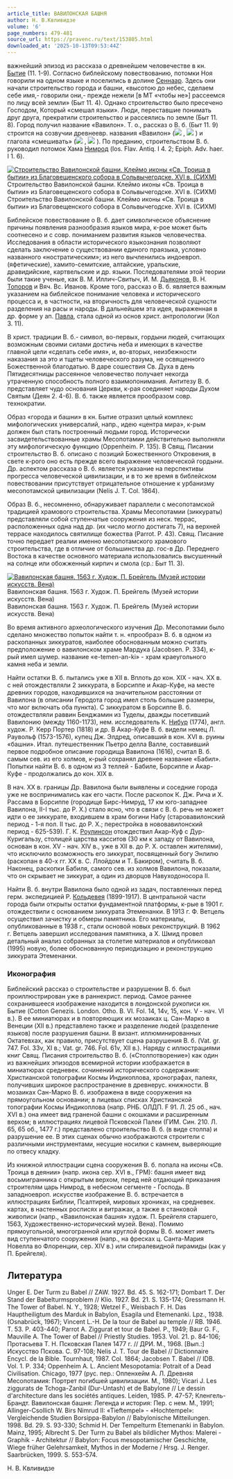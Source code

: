 ```yaml
---
article_title: ВАВИЛОНСКАЯ БАШНЯ
author: Н. В.Квливидзе
volume: '6'
page_numbers: 479-481
source_url: https://pravenc.ru/text/153805.html
downloaded_at: '2025-10-13T09:53:44Z'
---
```


важнейший эпизод из рассказа о древнейшем человечестве в кн. [Бытие](https://pravenc.ru/text/Бытие.html) (11. 1-9). Согласно библейскому повествованию, потомки Ноя говорили на одном языке и поселились в долине [Сеннаар](https://pravenc.ru/text/Сеннаар.html). Здесь они начали строительство города и башни, «высотою до небес, сделаем себе имя,- говорили они,- прежде нежели [в МТ «чтобы не»] рассеемся по лицу всей земли» (Быт 11. 4). Однако строительство было пресечено Господом, Который «смешал языки». Люди, переставшие понимать друг друга, прекратили строительство и рассеялись по земле (Быт 11. 8). Город получил название «Вавилон». Т. о., рассказ о В. б. (Быт 11. 9) строится на созвучии древнеевр. названия «Вавилон» (![](https://pravenc.ru/char/2712331/lbb/image.png) , ![](https://pravenc.ru/char/26062/bAbel/image.png) ) и глагола «смешивать» (![](https://pravenc.ru/char/2712331/llb/image.png) , ![](https://pravenc.ru/char/26062/bAlal/image.png) ). По преданию, строительством В. б. руководил потомок Хама [Нимрод](https://pravenc.ru/text/Нимрод.html) (Ios. Flav. Antiq. I 4. 2; Epiph. Adv. haer. I 1. 6).

[![Строительство Вавилонской башни. Клеймо иконы «Св. Троица в бытии» из Благовещенского собора в Сольвычегодске. XVI в. (СИХМ)](https://pravenc.ru/data/461/461/1234/i200.jpg "Кликните для увеличения картинки")](https://pravenc.ru/data/461/461/1234/i400.jpg)Строительство Вавилонской башни. Клеймо иконы «Св. Троица в бытии» из Благовещенского собора в Сольвычегодске. XVI в. (СИХМ)  
Строительство Вавилонской башни. Клеймо иконы «Св. Троица в бытии» из Благовещенского собора в Сольвычегодске. XVI в. (СИХМ)

Библейское повествование о В. б. дает символическое объяснение причины появления разнообразия языков мира, к-рое может быть соотнесено и с совр. пониманием развития языков человечества. Исследования в области исторического языкознания позволяют сделать заключение о существовании единого праязыка, условно названного «ностратическим»; из него вычленились индоевроп. (яфетические), хамито-семитские, алтайские, уральские, дравидийские, картвельские и др. языки. 
Последователями этой теории были такие ученые, как В. М. Иллич-Свитыч, И. М. [Дьяконов](<https://pravenc.ru/text/ДЬЯКОНОВ Александр Петрович.html>), В. Н. [Топоров](https://pravenc.ru/text/Топоров.html) и Вяч. Вс. Иванов. Кроме того, рассказ о В. б. является важным указанием на библейское понимание человека и исторического процесса и, в частности, на вторичность для человеческой сущности разделения на расы и народы. В дальнейшем эта идея, выраженная в др. форме у ап. [Павла](https://pravenc.ru/text/Павла.html), стала одной из основ христ. антропологии (Кол 3. 11).

В христ. традиции В. б.- символ, во-первых, гордыни людей, считающих возможным своими силами достичь неба и имеющих в качестве главной цели «сделать себе имя», и, во-вторых, неизбежности наказания за это и тщеты человеческого разума, не освященного Божественной благодатью. В даре сошествия Св. Духа в день Пятидесятницы рассеянное человечество получает некогда утраченную способность полного взаимопонимания. Антитезу В. б. представляет чудо основания Церкви, к-рая соединяет народы Духом Святым (Деян 2. 4-6). В. б. также является прообразом совр. технократии.

Образ «города и башни» в кн. Бытие отразил целый комплекс мифологических универсалий, напр., идею «центра мира», к-рым должен был стать построенный людьми город. Исторически засвидетельствованные храмы Месопотамии действительно выполняли эту мифологическую функцию (Oppenheim. P. 135). В Свящ. Писании строительство В. б. описано с позиций Божественного Откровения, в свете к-рого оно есть прежде всего выражение человеческой гордыни. Др. аспектом рассказа о В. б. является указание на перспективы прогресса человеческой цивилизации, и в то же время в библейском повествовании присутствует отрицательное отношение к урбанизму месопотамской цивилизации (Nelis J. T. Сol. 1864).

Образ В. б., несомненно, обнаруживает параллели с месопотамской традицией храмового строительства. Храмы Месопотамии (зиккураты) представляли собой ступенчатые сооружения из неск. террас, расположенных одна над др. (их число могло достигать 7), на верхней террасе находилось святилище божества (Parrot. Р. 43). Свящ. Писание точно передает реалии именно месопотамского храмового строительства, где в отличие от большинства др. гос-в Др. Переднего Востока в качестве основного материала использовались высушенный на солнце или обожженный кирпич и смола (ср.: Быт 11. 3).

[![Вавилонская башня. 1563 г. Худож. П. Брейгель (Музей истории искусств. Вена)](https://pravenc.ru/data/689/461/1234/i200.jpg "Кликните для увеличения картинки")](https://pravenc.ru/data/689/461/1234/i400.jpg)Вавилонская башня. 1563 г. Худож. П. Брейгель (Музей истории искусств. Вена)  
Вавилонская башня. 1563 г. Худож. П. Брейгель (Музей истории искусств. Вена)

Во время активного археологического изучения Др. Месопотамии было сделано множество попыток найти т. н. «прообраз» В. б. в одном из раскопанных зиккуратов, наиболее обоснованным можно считать предположение о вавилонском храме Мардука (Jacobsen. P. 334), к-рый имел шумер. название «e-temen-an-ki» - храм краеугольного камня неба и земли.

Найти остатки В. б. пытались уже в XII в. Вплоть до кон. XIX - нач. XX в. с ней отождествляли 2 зиккурата, в Борсиппе и Акар-Куфе, на месте древних городов, находившихся на значительном расстоянии от Вавилона (в описании Геродота город имел столь большие размеры, что мог включать оба пункта). С зиккуратом в Борсиппе В. б. отождествляли раввин Бенджамин из Туделы, дважды посетивший Вавилонию (между 1160-1173), нем. исследователь К. [Нибур](https://pravenc.ru/text/Нибур.html) (1774), англ. худож. Р. Керр Портер (1818) и др. В Акар-Куфе В. б. видели немец Л. Раувольф (1573-1576), купец Дж. Элдред, описавший в кон. XVI в. руины «башни». Итал. путешественник Пьетро делла Валле, составивший первое подробное описание городища Вавилона (1616), считал В. б. самым сев. из его холмов, к-рый сохранял древнее название «Бабил». Попытки найти В. б. в одном из 3 теллей - Бабиле, Борсиппе и Акар-Куфе - продолжались до кон. XIX в.

В нач. ХХ в. границы Др. Вавилона были выявлены и соседние города уже не воспринимались как его части. После раскопок К. Дж. Рича и Х. Рассама в Борсиппе (городище Бирс-Нимруд, 17 км юго-западнее Вавилона, II-I тыс. до Р. Х.) стало ясно, что в связи с В. б. речь не может идти о ее зиккурате, входившем в храм богини Набу (старовавилонский период - 1-я пол. II тыс. до Р. Х.; перестройка в нововавилонский период - 625-539). Г. К. [Роулинсон](https://pravenc.ru/text/Роулинсон.html) отождествил Акар-Куф с Дур-Куригальзу, столицей царства касситов (30 км к западу от Вавилона, основан в кон. XV - нач. XIV в., уже в XII в. до Р. Х. оставлен жителями), что исключило возможность его зиккурат, посвященный богу Энлилю (раскопан в 40-х гг. XX в. С. Ллойдом и Т. Бакиром), считать В. б. Наконец, раскопки Бабиля, самого сев. из холмов Вавилона, показали, что он скрывает не зиккурат, а один из дворцов Навуходоносора II.

Найти В. б. внутри Вавилона было одной из задач, поставленных перед герм. экспедицией Р. [Кольдевея](https://pravenc.ru/text/Кольдевея.html) (1899-1917). В центральной части города были открыты остатки фундаментной платформы, к-рые в 1901 г. отождествили с основанием зиккурата Этеменанки. В 1913 г. Ф. Ветцель осуществил зачистку и обмеры памятника. Его материалы, опубликованные в 1938 г., стали основой новых реконструкций. В 1962 г. Ветцель завершил исследования памятника, а Х. Шмид провел детальный анализ собранных за столетие материалов и опубликовал (1995) новую, более обоснованную периодизацию и реконструкцию зиккурата Этеменанки.

### Иконография

Библейский рассказ о строительстве и разрушении В. б. был проиллюстрирован уже в раннехрист. период. Самое раннее сохранившееся изображение находится в лондонской рукописи кн. Бытие (Cotton Genezis. London. Otho. B. VI. Fol. 14, 14v, 15, кон. V - нач. VI в.). В ее миниатюрах и в повторяющих их мозаиках ц. Сан-Марко в Венеции (XII в.) представлено также и разделение людей (разделение языков) после разрушения башни. В визант. иллюминированных Октатевхах, как правило, присутствует сцена разрушения В. б. (Vat. gr. 747. Fol. 33v, XI в.; Vat. gr. 746. Fol. 61v, XII в.). Наряду с иллюстрациями книг Свящ. Писания строительство В. б. («Столпотворение») как один из важнейших эпизодов всемирной истории изображается в миниатюрах средневек. сочинений исторического содержания: Христианской топографии Космы Индикоплова, хронографах, палеях, получивших широкое распространение в древнерус. книжности. В мозаиках Сан-Марко В. б. изображена в виде сооружения на прямоугольном основании; в лицевых списках Христианской топографии Космы Индикоплова (напр. РНБ. ОЛДП. F 91. Л. 25 об., нач. XVI в.) она имеет вид граненой башни с окошками и расширенным верхом; в иллюстрациях лицевой Псковской Палеи (ГИМ. Син. 210. Л. 65, 65 об., 1477 г.) представлено строительство В. б. (в виде столпа) и разрушение ее. В этих сценах обычно изображаются строители с различными инструментами, несущие носилки с камнем, выверяющие по отвесу кладку.

Из книжной иллюстрации сцена сооружения В. б. попала на иконы «Св. Троица в деянии» (напр. икона сер. XVI в., ГРМ): башня имеет вид восьмигранника с открытым верхом, перед ней отдающий приказания строителям царь Нимрод, в небесном сегменте - Господь. В западноевроп. искусстве изображение В. б. встречается в иллюстрациях Библии, Псалтирей, мировых хрониках, на средневек. картах, в настенных росписях и витражах, а также в станковой живописи (напр., «Вавилонская башня» худож. П. Брейгеля старшего, 1563, Художественно-исторический музей. Вена). Помимо прямоугольной, многогранной или круглой формы В. б. может иметь вид ступенчатого сооружения (напр., на фресках ц. Санта-Мария Новелла во Флоренции, сер. XIV в.) или спиралевидной пирамиды (как у П. Брейгеля).

## Литература

Unger E. Der Turm zu Babel // ZAW. 1927. Bd. 45. S. 162-171; Dombart T. Der Stand der Babelturmsproblem // Klio. 1927. Bd. 21. S. 135-174; Gressmann H. The Tower of Babel. N. Y., 1928; Wetzel F., Weisbach F. H. Das Hauptheiligtum des Marduk in Babylon, Esagila und Etemenanki. Lpz., 1938. (Osnabrück, 1967); Vincent L.-H. De la tour de Babel au temple // RB. 1946. T. 53. P. 403-440; Parrot A. Ziggurat et tour de Babel. P., 1949; Baur G. F., Mauville A. The Tower of Babel // Priestly Studies. 1953. Vol. 21. p. 84-106; Протасьева Т. Н. Псковская Палея 1477 г. // ДРИ. М., 1968. [Вып.:] Искусство Пскова. С. 97-108; Nelis J. T. Tour de Babel // Dictionnaire Encycl. de la Bible. Tournhaut, 1987. Сol. 1864; Jacobsen T. Babel // IDB. Vol. 1. P. 334; Oppenheim A. L. Ancient Mesopotamia: Potrait of a Dead Civilisation. Chicago, 1977 (рус. пер.: Оппенхейм А. Л. Древняя Месопотамия: Портрет погибшей цивилизации. М., 1980); Vicari J. Les ziggurats de Tchoga-Zanbil (Dur-Untash) et de Babylone // Le dessin d'architecture dans les sociétés antiques. Leiden, 1985. P. 47-57; Кленгель-Брандт. Вавилонская башня: Легенда и история: Пер. с нем. М., 1991; Allinger-Csollich W. Birs Nimrud II: «Tieftempel» - «Hochtempel»: Vergleichende Studien Borsippa-Babylon // Babylonische Mitteilungen. 1998. Bd. 29. S. 93-330; Schmid H. Der Tempelturm Etemenanki in Babylon. Mainz, 1995; Albrecht S. Der Turm zu Babel als bildlicher Mythos: Malerei - Graphik - Architektur // Babylon: Focus mesopotamischer Geschichte, Wiege früher Gelehrsamkeit, Mythos in der Moderne / Hrsg. J. Renger. Saarbrücken, 1999. S. 553-574.

Н. В.  Квливидзе
